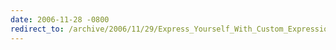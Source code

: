 ```yaml
---
date: 2006-11-28 -0800
redirect_to: /archive/2006/11/29/Express_Yourself_With_Custom_Expression_Builders.aspx/
---
```

